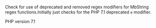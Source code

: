 Check for use of deprecated and removed regex modifiers for MbString regex functions.Initially just checks for the PHP 7.1 deprecated `e` modifier.

PHP version 7.1